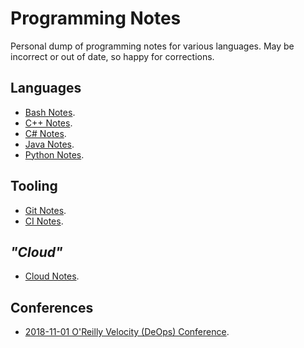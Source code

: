 Programming Notes
=================

Personal dump of programming notes for various languages. May be incorrect or
out of date, so happy for corrections.

Languages
---------

* [Bash Notes].
* [C++ Notes].
* [C# Notes].
* [Java Notes].
* [Python Notes].

Tooling
-------

* [Git Notes].
* [CI Notes].

_"Cloud"_
---------

* [Cloud Notes].

Conferences
-----------

* [2018-11-01 O'Reilly Velocity (DeOps) Conference].


[Bash Notes]: bash_notes.md
[C++ Notes]: cpp_notes.md
[C# Notes]: csharp_notes.md
[Java Notes]: java_notes.md
[Python Notes]: python_notes.md

[Git Notes]: tooling/git_notes.md
[CI Notes]: tooling/ci_notes.md

[Cloud Notes]: cloud_notes.md

[2018-11-01 O'Reilly Velocity (DeOps) Conference]: conferences/2018-11-01_oreilly_velocity_deops_conference.md
